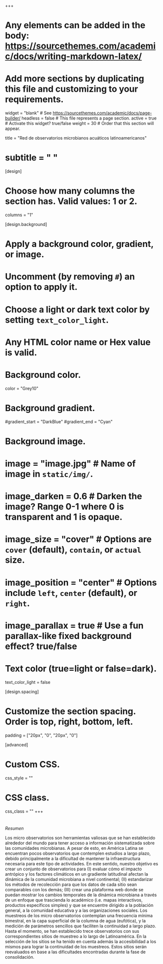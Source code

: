 +++
# Any elements can be added in the body: https://sourcethemes.com/academic/docs/writing-markdown-latex/
# Add more sections by duplicating this file and customizing to your requirements.

widget = "blank"  # See https://sourcethemes.com/academic/docs/page-builder/
headless = false  # This file represents a page section.
active = true  # Activate this widget? true/false
weight = 30 # Order that this section will appear.


title = "Red de observatorios microbianos acuáticos latinoamericanos"
# subtitle = " "

[design]
  # Choose how many columns the section has. Valid values: 1 or 2.
  columns = "1"

[design.background]
  # Apply a background color, gradient, or image.
  #   Uncomment (by removing `#`) an option to apply it.
  #   Choose a light or dark text color by setting `text_color_light`.
  #   Any HTML color name or Hex value is valid.

  # Background color.
   color = "Grey10"
  
  # Background gradient.
  #gradient_start = "DarkBlue"
  #gradient_end = "Cyan"
  
  # Background image.
  # image = "image.jpg"  # Name of image in `static/img/`.
  # image_darken = 0.6  # Darken the image? Range 0-1 where 0 is transparent and 1 is opaque.
  # image_size = "cover"  #  Options are `cover` (default), `contain`, or `actual` size.
  # image_position = "center"  # Options include `left`, `center` (default), or `right`.
  # image_parallax = true  # Use a fun parallax-like fixed background effect? true/false
  
  # Text color (true=light or false=dark).
  text_color_light = false

[design.spacing]
  # Customize the section spacing. Order is top, right, bottom, left.
  padding = ["20px", "0", "20px", "0"]

[advanced]
 # Custom CSS. 
 css_style = ""
 
 # CSS class.
 css_class = ""
+++
#
*Resumen*

Los micro observatorios son herramientas valiosas que se han establecido alrededor del mundo para tener acceso a información sistematizada sobre las comunidades microbianas. A pesar de esto, en América Latina se encuentran pocos observatorios que contemplen estudios a largo plazo, debido principalmente a la dificultad de mantener la infraestructura necesaria para este tipo de actividades. En este sentido, nuestro objetivo es crear un conjunto de observatorios para (I) evaluar cómo el impacto antrópico y los factores climáticos en un gradiente latitudinal afectan la dinámica de la comunidad microbiana a nivel continental; (II) estandarizar los métodos de recolección para que los datos de cada sitio sean comparables con los demás; (III) crear una plataforma web donde se puedan mostrar los cambios temporales de la dinámica microbiana a través de un enfoque que trascienda lo académico (i.e. mapas interactivos, productos específicos simples) y que se encuentre dirigido a la población general, a la comunidad educativa y a las organizaciones sociales. Los muestreos de los micro observatorios contemplan una frecuencia mínima bimestral, en la capa superficial de la columna de agua (eufótica), y la medición de parámetros sencillos que faciliten la continuidad a largo plazo. Hasta el momento, se han establecido trece observatorios con sus correspondientes sitios de muestreo a lo largo de Latinoamérica. En la selección de los sitios se ha tenido en cuenta además la accesibilidad a los mismos para lograr la continuidad de los muestreos. Estos sitios serán reevaluados en base a las dificultades encontradas durante la fase de consolidación.